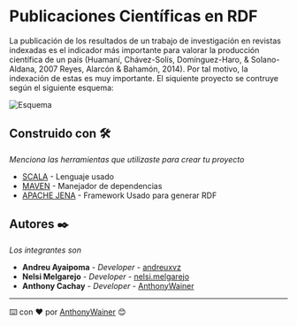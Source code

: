 # Publicaciones Científicas en RDF

La publicación de los resultados de un trabajo de investigación en revistas indexadas es el indicador más importante para valorar la producción científica de un país (Huamaní, Chávez-Solís, Domínguez-Haro, & Solano-Aldana, 2007 Reyes, Alarcón & Bahamón, 2014). Por tal motivo, la indexación de estas es muy importante.
El siquiente proyecto se contruye según el siguiente esquema:

![Esquema](http:/github.com/AnthonyWainer/DRFClass/blob/master/src/main/Resources/courseProject/esquema.png)

 ## Construido con 🛠️

_Menciona las herramientas que utilizaste para crear tu proyecto_

* [SCALA](https://docs.scala-lang.org/) - Lenguaje usado
* [MAVEN](https://maven.apache.org/) - Manejador de dependencias
* [APACHE JENA](https://jena.apache.org/documentation/) - Framework Usado para generar RDF

## Autores ✒️

_Los integrantes son_

* **Andreu Ayaipoma** - *Developer* - [andreuxvz](https://github.com/andreuxvz)
* **Nelsi Melgarejo** - *Developer* - [nelsi.melgarejo](https://github.com/nelsi.melgarejo)
* **Anthony Cachay** - *Developer* - [AnthonyWainer](https://github.com/AnthonyWainer)


---
⌨️ con ❤️ por [AnthonyWainer](https://github.com/AnthonyWainer) 😊